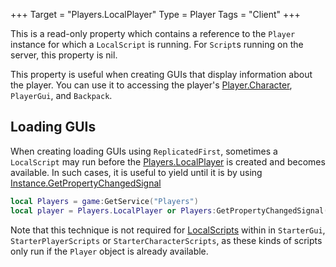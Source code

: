 +++
Target = "Players.LocalPlayer"
Type = Player
Tags = "Client"
+++

This is a read-only property which contains a reference to the `Player` instance for which a `LocalScript` is running. For `Script`s running on the server, this property is nil.This property is useful when creating GUIs that display information about the player. You can use it to accessing the player's [Player.Character](https://developer.roblox.com/api-reference/property/Player/Character), `PlayerGui`, and `Backpack`.## Loading GUIsWhen creating loading GUIs using `ReplicatedFirst`, sometimes a `LocalScript` may run before the [Players.LocalPlayer](https://developer.roblox.com/api-reference/property/Players/LocalPlayer) is created and becomes available. In such cases, it is useful to yield until it is by using [Instance.GetPropertyChangedSignal](https://developer.roblox.com/api-reference/function/Instance/GetPropertyChangedSignal)```lualocal Players = game:GetService("Players")local player = Players.LocalPlayer or Players:GetPropertyChangedSignal("LocalPlayer"):wait()```Note that this technique is not required for [LocalScripts](https://developer.roblox.com/api-reference/class/LocalScript) within in `StarterGui`, `StarterPlayerScripts` or `StarterCharacterScripts`, as these kinds of scripts only run if the `Player` object is already available.